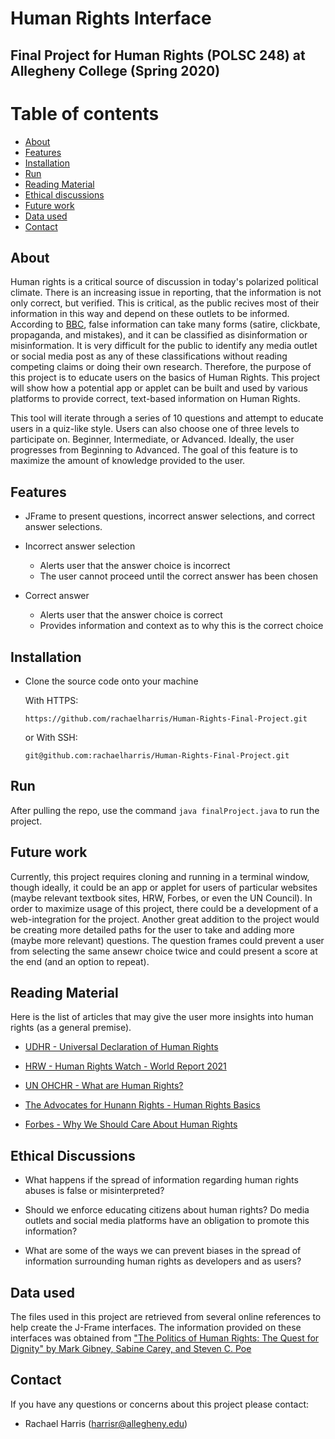 # Human Rights Interface

## Final Project for Human Rights (POLSC 248) at Allegheny College (Spring 2020)

# Table of contents

* [About](#about)
* [Features](#features)
* [Installation](#installation)
* [Run](#run)
* [Reading Material](#reading-material)
* [Ethical discussions](#ethical-discussions)
* [Future work](#future-work)
* [Data used](#data-used)
* [Contact](#contact)

## About

Human rights is a critical source of discussion in today's polarized political climate. There is an increasing issue in reporting, that the information is not only correct, but verified. This is critical, as the public recives most of their information in this way and depend on these outlets to be informed. According to [BBC](https://www.bbc.co.uk/bitesize/articles/zjykkmn), false information can take many forms (satire, clickbate, propaganda, and mistakes), and it can be classified as disinformation or misinformation. It is very difficult for the public to identify any media outlet or social media post as any of these classifications without reading competing claims or doing their own research. Therefore, the purpose of this project is to educate users on the basics of Human Rights. This project will show how a potential app or applet can be built and used by various platforms to provide correct, text-based information on Human Rights.

This tool will iterate through a series of 10 questions and attempt to educate users in a quiz-like style. Users can also choose one of three levels to participate on. Beginner, Intermediate, or Advanced. Ideally, the user progresses from Beginning to Advanced. The goal of this feature is to maximize the amount of knowledge provided to the user. 

## Features

- JFrame to present questions, incorrect answer selections, and correct answer selections.

- Incorrect answer selection
  - Alerts user that the answer choice is incorrect
  - The user cannot proceed until the correct answer has been chosen
 
 - Correct answer
    - Alerts user that the answer choice is correct
    - Provides information and context as to why this is the correct choice

## Installation

- Clone the source code onto your machine

    With HTTPS:

    ```https://github.com/rachaelharris/Human-Rights-Final-Project.git```

    or With SSH:

    ```git@github.com:rachaelharris/Human-Rights-Final-Project.git```
    

## Run

After pulling the repo, use the command `java finalProject.java` to run the project. 


## Future work

Currently, this project requires cloning and running in a terminal window, though ideally, it could be an app or applet for users of particular websites (maybe relevant textbook sites, HRW, Forbes, or even the UN Council). In order to maximize usage of this project, there could be a development of a web-integration for the project. Another great addition to the project would be creating more detailed paths for the user to take and adding more (maybe more relevant) questions. The question frames could prevent a user from selecting the same ansewr choice twice and could present a score at the end (and an option to repeat).

## Reading Material

Here is the list of articles that may give the user more insights into human rights (as a general premise).

- [UDHR - Universal Declaration of Human Rights](https://www.un.org/en/about-us/universal-declaration-of-human-rights)

- [HRW - Human Rights Watch - World Report 2021](https://www.hrw.org/world-report/2021)

- [UN OHCHR - What are Human Rights?](https://www.ohchr.org/en/issues/pages/whatarehumanrights.aspx)

- [The Advocates for Hunann Rights - Human Rights Basics](https://www.theadvocatesforhumanrights.org/human_rights_basics/)

- [Forbes - Why We Should Care About Human Rights](https://www.forbes.com/sites/michaelposner/2018/12/09/why-we-should-care-about-human-rights-the-universal-declaration-of-human-rights-at-70/?sh=390b75794db0)


## Ethical Discussions

- What happens if the spread of information regarding human rights abuses is false or misinterpreted?


- Should we enforce educating citizens about human rights? Do media outlets and social media platforms have an obligation to promote this information?

- What are some of the ways we can prevent biases in the spread of information surrounding human rights as developers and as users?


## Data used

The files used in this project are retrieved from several online references to help create the J-Frame interfaces. The information provided on these interfaces was obtained from ["The Politics of Human Rights: The Quest for Dignity" by  Mark Gibney, Sabine Carey, and Steven C. Poe](https://www.cambridge.org/core/books/politics-of-human-rights/A0F70BC1AB9DC28C1F264ECD393CD55C)

## Contact

If you have any questions or concerns about this project please contact:

- Rachael Harris (harrisr@allegheny.edu)
